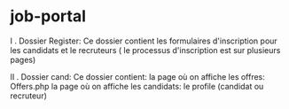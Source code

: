 # job-portal

I . Dossier Register: 
   Ce dossier contient les formulaires d'inscription pour les candidats et le recruteurs ( le processus d'inscription est sur plusieurs pages)
         
II . Dossier cand:
    Ce dossier contient:
       la page où on affiche les offres: Offers.php
       la page où on affiche les candidats: 
       le profile (candidat ou recruteur) 
       
    
